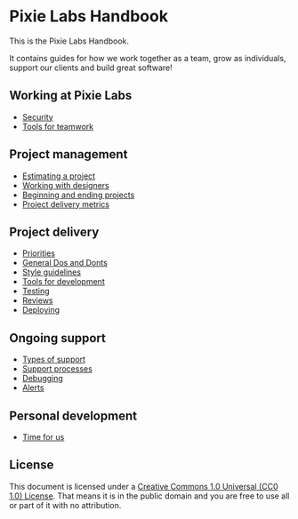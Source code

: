 # Pixie Labs Handbook
 
This is the Pixie Labs Handbook.

It contains guides for how we work together as a team, grow as individuals,
support our clients and build great software!

## Working at Pixie Labs

- [Security](/01-working-at-pixie-labs/07-security.md)
- [Tools for teamwork](/01-working-at-pixie-labs/08-tools.md)

## Project management

- [Estimating a project](/02-project-management/01-estimating.md)
- [Working with designers](/02-project-management/02-working-with-designers.md)
- [Beginning and ending projects](/02-project-management/03-beginning-and-ending.md)
- [Project delivery metrics](/02-project-management/05-project-delivery-metrics.md)

## Project delivery

- [Priorities](/03-project-delivery/01-priorities.md)
- [General Dos and Donts](/03-project-delivery/02-general-dos-donts.md)
- [Style guidelines](/03-project-delivery/03-style-guidelines.md)
- [Tools for development](/03-project-delivery/04-tools.md)
- [Testing](/03-project-delivery/05-testing.md)
- [Reviews](/03-project-delivery/06-reviews.md)
- [Deploying](/03-project-delivery/07-deploying.md)

## Ongoing support

- [Types of support](/04-ongoing-support/01-types-of-support.md)
- [Support processes](/04-ongoing-support/02-support-processes.md)
- [Debugging](/04-ongoing-support/03-debugging.md)
- [Alerts](/04-ongoing-support/04-alerts.md)

## Personal development

- [Time for us](/05-personal-development/02-time-for-us.md)

## License

This document is licensed under a
[Creative Commons 1.0 Universal (CC0 1.0) License](https://creativecommons.org/publicdomain/zero/1.0/).
That means it is in the public domain and you are free to use all or part of it
with no attribution.
